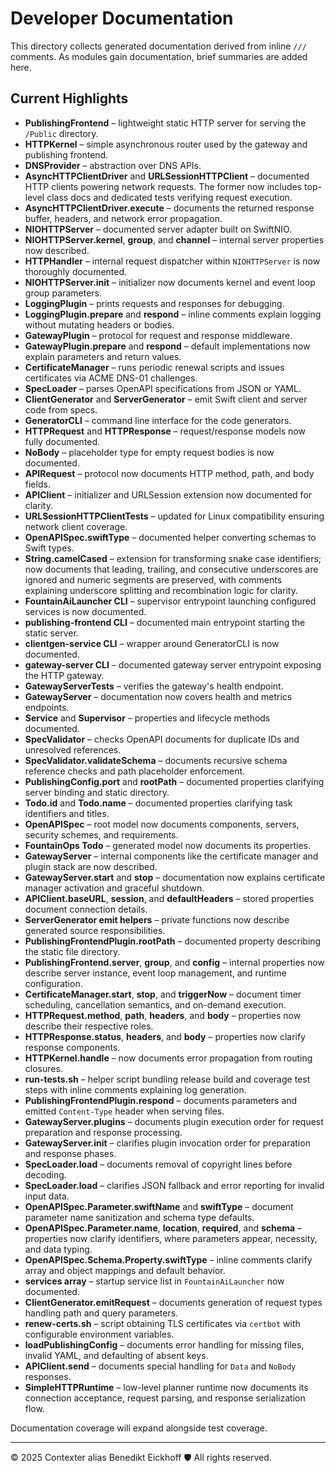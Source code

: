 # Developer Documentation

This directory collects generated documentation derived from inline `///` comments.
As modules gain documentation, brief summaries are added here.

## Current Highlights
- **PublishingFrontend** – lightweight static HTTP server for serving the `/Public` directory.
- **HTTPKernel** – simple asynchronous router used by the gateway and publishing frontend.
- **DNSProvider** – abstraction over DNS APIs.
- **AsyncHTTPClientDriver** and **URLSessionHTTPClient** – documented HTTP clients powering network requests. The former now includes top-level class docs and dedicated tests verifying request execution.
- **AsyncHTTPClientDriver.execute** – documents the returned response buffer, headers, and network error propagation.
- **NIOHTTPServer** – documented server adapter built on SwiftNIO.
- **NIOHTTPServer.kernel**, **group**, and **channel** – internal server properties now described.
- **HTTPHandler** – internal request dispatcher within `NIOHTTPServer` is now thoroughly documented.
- **NIOHTTPServer.init** – initializer now documents kernel and event loop group parameters.
- **LoggingPlugin** – prints requests and responses for debugging.
- **LoggingPlugin.prepare** and **respond** – inline comments explain logging without mutating headers or bodies.
- **GatewayPlugin** – protocol for request and response middleware.
- **GatewayPlugin.prepare** and **respond** – default implementations now explain parameters and return values.
- **CertificateManager** – runs periodic renewal scripts and issues certificates via ACME DNS-01 challenges.
- **SpecLoader** – parses OpenAPI specifications from JSON or YAML.
- **ClientGenerator** and **ServerGenerator** – emit Swift client and server code from specs.
- **GeneratorCLI** – command line interface for the code generators.
- **HTTPRequest** and **HTTPResponse** – request/response models now fully documented.
- **NoBody** – placeholder type for empty request bodies is now documented.
- **APIRequest** – protocol now documents HTTP method, path, and body fields.
- **APIClient** – initializer and URLSession extension now documented for clarity.
- **URLSessionHTTPClientTests** – updated for Linux compatibility ensuring network client coverage.
- **OpenAPISpec.swiftType** – documented helper converting schemas to Swift types.
- **String.camelCased** – extension for transforming snake case identifiers; now documents that leading, trailing, and consecutive underscores are ignored and numeric segments are preserved, with comments explaining underscore splitting and recombination logic for clarity.
- **FountainAiLauncher CLI** – supervisor entrypoint launching configured services is now documented.
- **publishing-frontend CLI** – documented main entrypoint starting the static server.
- **clientgen-service CLI** – wrapper around GeneratorCLI is now documented.
- **gateway-server CLI** – documented gateway server entrypoint exposing the HTTP gateway.
- **GatewayServerTests** – verifies the gateway's health endpoint.
- **GatewayServer** – documentation now covers health and metrics endpoints.
- **Service** and **Supervisor** – properties and lifecycle methods documented.
- **SpecValidator** – checks OpenAPI documents for duplicate IDs and unresolved references.
- **SpecValidator.validateSchema** – documents recursive schema reference checks and path placeholder enforcement.
- **PublishingConfig.port** and **rootPath** – documented properties clarifying server binding and static directory.
- **Todo.id** and **Todo.name** – documented properties clarifying task identifiers and titles.
- **OpenAPISpec** – root model now documents components, servers, security schemes, and requirements.
- **FountainOps Todo** – generated model now documents its properties.
- **GatewayServer** – internal components like the certificate manager and plugin stack are now described.
- **GatewayServer.start** and **stop** – documentation now explains certificate manager activation and graceful shutdown.
- **APIClient.baseURL**, **session**, and **defaultHeaders** – stored properties document connection details.
- **ServerGenerator emit helpers** – private functions now describe generated source responsibilities.
- **PublishingFrontendPlugin.rootPath** – documented property describing the static file directory.
- **PublishingFrontend.server**, **group**, and **config** – internal properties now describe server instance, event loop management, and runtime configuration.
- **CertificateManager.start**, **stop**, and **triggerNow** – document timer scheduling, cancellation semantics, and on-demand execution.
- **HTTPRequest.method**, **path**, **headers**, and **body** – properties now describe their respective roles.
- **HTTPResponse.status**, **headers**, and **body** – properties now clarify response components.
- **HTTPKernel.handle** – now documents error propagation from routing closures.
- **run-tests.sh** – helper script bundling release build and coverage test steps with inline comments explaining log generation.
- **PublishingFrontendPlugin.respond** – documents parameters and emitted `Content-Type` header when serving files.
- **GatewayServer.plugins** – documents plugin execution order for request preparation and response processing.
- **GatewayServer.init** – clarifies plugin invocation order for preparation and response phases.
- **SpecLoader.load** – documents removal of copyright lines before decoding.
- **SpecLoader.load** – clarifies JSON fallback and error reporting for invalid input data.
- **OpenAPISpec.Parameter.swiftName** and **swiftType** – document parameter name sanitization and schema type defaults.
- **OpenAPISpec.Parameter.name**, **location**, **required**, and **schema** – properties now clarify identifiers, where parameters appear, necessity, and data typing.
- **OpenAPISpec.Schema.Property.swiftType** – inline comments clarify array and object mappings and default behavior.
- **services array** – startup service list in `FountainAiLauncher` now documented.
- **ClientGenerator.emitRequest** – documents generation of request types handling path and query parameters.
- **renew-certs.sh** – script obtaining TLS certificates via `certbot` with configurable environment variables.
- **loadPublishingConfig** – documents error handling for missing files, invalid YAML, and defaulting of absent keys.
- **APIClient.send** – documents special handling for `Data` and `NoBody` responses.
- **SimpleHTTPRuntime** – low-level planner runtime now documents its connection acceptance, request parsing, and response serialization flow.

Documentation coverage will expand alongside test coverage.

---
© 2025 Contexter alias Benedikt Eickhoff 🛡️ All rights reserved.
